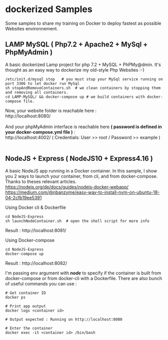 # dockerized Samples
Some samples to share my training on Docker to deploy fastest as possible Websites environnement.

## LAMP MySQL ( Php7.2 + Apache2 + MySql + PhpMyAdmin )
A basic dockerized Lamp project for php 7.2 + MySQL + PhPMy@dmin. It's  thought as an easy way to dockerize my old-style Php  Websites :-)

```shell
/etc/init.d/mysql stop   # you must stop your MySql service running on port 3306 to let docker run MySql
sh stopAndRemoveContainers.sh  # we clean containers by stopping them and removing all containers. 
cd LAMP-MySQL/ && docker-compose up # we build containers with docker-compose file. 
```

Now, your website folder is reachable here :<br/>
http://localhost:8080/  <br/>
  <br/>
And your phpMyAdmin interface is reachable here **( password is defined in your docker-compose.yml file )** :  <br/>
http://localhost:4002/  ( Credentials: User >> root / Password >> example ) <br/> 
<br/>


## NodeJS + Express ( NodeJS10 + Express4.16 )
A basic NodeJS app running in a Docker container. In this sample, I show you 2 ways to launch your container, from cli, and from docker-compose. Thanks to theses relevant articles. <br/>
https://nodejs.org/de/docs/guides/nodejs-docker-webapp/  <br/>
https://medium.com/@nbanzyme/easy-way-to-install-nvm-on-ubuntu-18-04-2cfb19ee5391 <br/>

Using Docker cli & Dockerfile

```shell
cd NodeJS-Express
sh launchNodeContainer.sh  # open the shell script for more info
```
Result : http://localhost:8081/  <br/>

Using Docker-compose

```shell
cd NodeJS-Express
docker-compose up
```
Result : http://localhost:8082/  <br/>

I'm passing env argument with ***node*** to specify if the container is built from docker-compose or from docker-cli with a Dockerfile.
There are also bunch of useful commands you can use : 

```shell
# Get container ID
docker ps

# Print app output
docker logs <container id> 

# Output expected : Running on http://localhost:8080

# Enter the container
docker exec -it <container id> /bin/bash 
```

